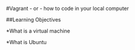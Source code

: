 #Vagrant - or - how to code in your local computer

##Learning Objectives

*What is a virtual machine

*What is Ubuntu
